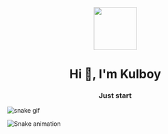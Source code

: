 
<div id="header" align="center">
  <img src="https://media.giphy.com/media/M9gbBd9nbDrOTu1Mqx/giphy.gif" width="100"/>
</div>
<h1 align="center">Hi 👋, I'm Kulboy</h1>
<h3 align="center">Just start</h3>

<!-- <img align="right" alt="Coding" width="400" src="https://www.google.com/urlsa=i&url=https%3A%2F%2Fsteamcommunity.com%2Fsharedfiles%2Ffiledetails%2F%3Fid%3D2217383700&psig=AOvVaw3KTRnjMGlRRtINe1RhXdvm&ust=1671354680976000&source=images&cd=vfe&ved=0CBAQjRxqFwoTCOCTo8CngPwCFQAAAAAdAAAAABAF"> </img> -->

<!-- - 🔭 I’m currently working on **HCM CITY UNIVERSITY EDUCATION**

- 👨‍💻 All of my projects are available at [https://github.com/ThiBinhChanh/](https://github.com/ThiBinhChanh/)

- 💬 Ask me about **layout of website**

- 📫 How to reach me **leducthi9@gmail.com**

- ⚡ Fun fact **Nothing**

<h3 align="left">Connect with me:</h3>
<p align="left">
</p>

<h3 align="left">Languages and Tools:</h3>
<p align="left"> <a href="https://developer.android.com" target="_blank" rel="noreferrer"> <img src="https://raw.githubusercontent.com/devicons/devicon/master/icons/android/android-original-wordmark.svg" alt="android" width="40" height="40"/> </a> <a href="https://www.w3schools.com/css/" target="_blank" rel="noreferrer"> <img src="https://raw.githubusercontent.com/devicons/devicon/master/icons/css3/css3-original-wordmark.svg" alt="css3" width="40" height="40"/> </a> <a href="https://www.w3.org/html/" target="_blank" rel="noreferrer"> <img src="https://raw.githubusercontent.com/devicons/devicon/master/icons/html5/html5-original-wordmark.svg" alt="html5" width="40" height="40"/> </a> <a href="https://developer.mozilla.org/en-US/docs/Web/JavaScript" target="_blank" rel="noreferrer"> <img src="https://raw.githubusercontent.com/devicons/devicon/master/icons/javascript/javascript-original.svg" alt="javascript" width="40" height="40"/> </a> <a href="https://www.mysql.com/" target="_blank" rel="noreferrer"> <img src="https://raw.githubusercontent.com/devicons/devicon/master/icons/mysql/mysql-original-wordmark.svg" alt="mysql" width="40" height="40"/> </a> <a href="https://nodejs.org" target="_blank" rel="noreferrer"> <img src="https://raw.githubusercontent.com/devicons/devicon/master/icons/nodejs/nodejs-original-wordmark.svg" alt="nodejs" width="40" height="40"/> </a> <a href="https://www.php.net" target="_blank" rel="noreferrer"> <img src="https://raw.githubusercontent.com/devicons/devicon/master/icons/php/php-original.svg" alt="php" width="40" height="40"/> </a> <a href="https://reactjs.org/" target="_blank" rel="noreferrer"> <img src="https://raw.githubusercontent.com/devicons/devicon/master/icons/react/react-original-wordmark.svg" alt="react" width="40" height="40"/> </a> </p> -->


![snake gif](https://github.com/ThiBinhChanh/ThiBinhChanh/blob/output/github-contribution-grid-snake.gif)

![Snake animation](https://github.com/{{your_username}}/{{your_username}}/blob/output/github-contribution-grid-snake.gif)

